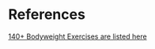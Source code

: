 # References  

[140+ Bodyweight Exercises are listed here](https://wodwell.com/wods/equipment/none/?sort=popular)